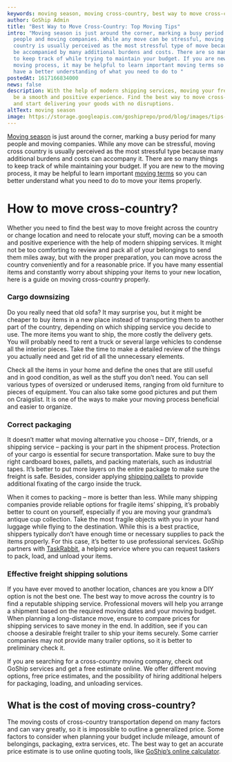 ```yaml
---
keywords: moving season, moving cross-country, best way to move cross-country
author: GoShip Admin
title: "Best Way to Move Cross-Country: Top Moving Tips"
intro: "Moving season is just around the corner, marking a busy period for many
  people and moving companies. While any move can be stressful, moving cross
  country is usually perceived as the most stressful type of move because it can
  be accompanied by many additional burdens and costs. There are so many things
  to keep track of while trying to maintain your budget. If you are new to the
  moving process, it may be helpful to learn important moving terms so you can
  have a better understanding of what you need to do to "
postedAt: 1617166834000
news: false
description: With the help of modern shipping services, moving your freight can
  be a smooth and positive experience. Find the best way to move cross-country
  and start delivering your goods with no disruptions.
altText: moving season
image: https://storage.googleapis.com/goshiprepo/prod/blog/images/tips-and-tricks-to-successfully-move-cross-country.jpg
---
```

[Moving season](https://www.goship.com/blog/moving-season-best-time-to-move/) is just around the corner, marking a busy period for many people and moving companies. While any move can be stressful, moving cross country is usually perceived as the most stressful type because many additional burdens and costs can accompany it. There are so many things to keep track of while maintaining your budget. If you are new to the moving process, it may be helpful to learn important [moving terms](https://www.goship.com/blog/moving-terms-you-should-know/) so you can better understand what you need to do to move your items properly.



# How to move cross-country?

Whether you need to find the best way to move freight across the country or change location and need to relocate your stuff, moving can be a smooth and positive experience with the help of modern shipping services. It might not be too comforting to review and pack all of your belongings to send them miles away, but with the proper preparation, you can move across the country conveniently and for a reasonable price. If you have many essential items and constantly worry about shipping your items to your new location, here is a guide on moving cross-country properly.



### Cargo downsizing

Do you really need that old sofa? It may surprise you, but it might be cheaper to buy items in a new place instead of transporting them to another part of the country, depending on which shipping service you decide to use. The more items you want to ship, the more costly the delivery gets. You will probably need to rent a truck or several large vehicles to condense all the interior pieces. Take the time to make a detailed review of the things you actually need and get rid of all the unnecessary elements. 



Check all the items in your home and define the ones that are still useful and in good condition, as well as the stuff you don’t need. You can sell various types of oversized or underused items, ranging from old furniture to pieces of equipment. You can also take some good pictures and put them on Craigslist. It is one of the ways to make your moving process beneficial and easier to organize.

### Correct packaging

It doesn’t matter what moving alternative you choose – DIY, friends, or a shipping service – packing is your part in the shipment process. Protection of your cargo is essential for secure transportation. Make sure to buy the right cardboard boxes, pallets, and packing materials, such as industrial tapes. It’s better to put more layers on the entire package to make sure the freight is safe. Besides, consider applying [shipping pallets](https://www.goship.com/posts/a-guide-to-different-types-of-shipping-pallets) to provide additional fixating of the cargo inside the truck.



When it comes to packing – more is better than less. While many shipping companies provide reliable options for fragile items’ shipping, it’s probably better to count on yourself, especially if you are moving your grandma’s antique cup collection. Take the most fragile objects with you in your hand luggage while flying to the destination. While this is a best practice, shippers typically don’t have enough time or necessary supplies to pack the items properly. For this case, it’s better to use professional services. GoShip partners with [TaskRabbit](https://www.taskrabbit.com/), a helping service where you can request taskers to pack, load, and unload your items.



### Effective freight shipping solutions

If you have ever moved to another location, chances are you know a DIY option is not the best one. The best way to move across the country is to find a reputable shipping service. Professional movers will help you arrange a shipment based on the required moving dates and your moving budget. When planning a long-distance move, ensure to compare prices for shipping services to save money in the end. In addition, see if you can choose a desirable freight trailer to ship your items securely. Some carrier companies may not provide many trailer options, so it is better to preliminary check it.



If you are searching for a cross-country moving company, check out GoShip services and get a free estimate online. We offer different moving options, free price estimates, and the possibility of hiring additional helpers for packaging, loading, and unloading services.



## What is the cost of moving cross-country?

The moving costs of cross-country transportation depend on many factors and can vary greatly, so it is impossible to outline a generalized price. Some factors to consider when planning your budget include mileage, amount of belongings, packaging, extra services, etc. The best way to get an accurate price estimate is to use online quoting tools, like [GoShip’s online calculator](https://www.goship.com/).